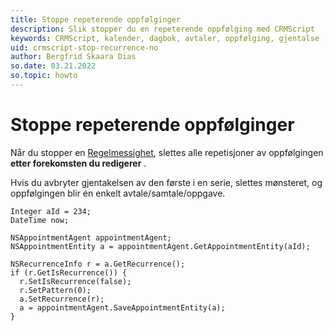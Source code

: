 ```yaml
---
title: Stoppe repeterende oppfølginger
description: Slik stopper du en repeterende oppfølging med CRMScript
keywords: CRMScript, kalender, dagbok, avtaler, oppfølging, gjentalse
uid: crmscript-stop-recurrence-no
author: Bergfrid Skaara Dias
so.date: 03.21.2022
so.topic: howto
---
```



# Stoppe repeterende oppfølginger

Når du stopper en [Regelmessighet][1], slettes alle repetisjoner av oppfølgingen **etter forekomsten du redigerer** .

Hvis du avbryter gjentakelsen av den første i en serie, slettes mønsteret, og oppfølgingen blir én enkelt avtale/samtale/oppgave.

```crmscript
Integer aId = 234;
DateTime now;

NSAppointmentAgent appointmentAgent;
NSAppointmentEntity a = appointmentAgent.GetAppointmentEntity(aId);

NSRecurrenceInfo r = a.GetRecurrence();
if (r.GetIsRecurrence()) {
  r.SetIsRecurrence(false);
  r.SetPattern(0);
  a.SetRecurrence(r);
  a = appointmentAgent.SaveAppointmentEntity(a);
}
```

<!-- Referenced links -->
[1]: ../../recurring-appointments.md
